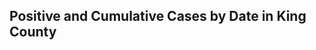 ## Positive and Cumulative Cases by Date in King County

<div class="flourish-embed flourish-chart" data-src="visualisation/11662131"><script src="https://public.flourish.studio/resources/embed.js"></script></div>
